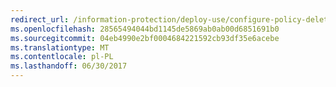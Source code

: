 ```yaml
---
redirect_url: /information-protection/deploy-use/configure-policy-delete-reorder
ms.openlocfilehash: 28565494044bd1145de5869ab0ab00d6851691b0
ms.sourcegitcommit: 04eb4990e2bf0004684221592cb93df35e6acebe
ms.translationtype: MT
ms.contentlocale: pl-PL
ms.lasthandoff: 06/30/2017
---
```

